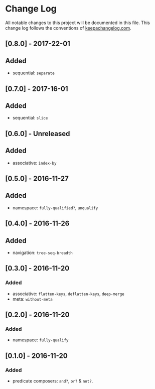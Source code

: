 # Change Log
All notable changes to this project will be documented in this file. This change log follows the conventions of [keepachangelog.com](http://keepachangelog.com/).

## [0.8.0] - 2017-22-01
## Added
  - sequential: `separate`

## [0.7.0] - 2017-16-01
## Added
  - sequential: `slice`

## [0.6.0] - Unreleased
## Added
  - associative: `index-by`

## [0.5.0] - 2016-11-27
## Added
  - namespace: `fully-qualified?`, `unqualify`

## [0.4.0] - 2016-11-26
## Added
  - navigation: `tree-seq-breadth`

## [0.3.0] - 2016-11-20
### Added
  - associative: `flatten-keys`, `deflatten-keys`, `deep-merge`
  - meta: `without-meta`

## [0.2.0] - 2016-11-20
### Added
  - namespace: `fully-qualify`

## [0.1.0] - 2016-11-20
### Added
  - predicate composers: `and?`, `or?` & `not?`.
